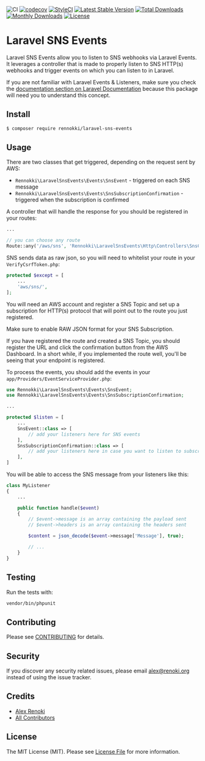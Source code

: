 ![CI](https://github.com/renoki-co/laravel-sns-events/workflows/CI/badge.svg?branch=master)
[![codecov](https://codecov.io/gh/renoki-co/laravel-sns-events/branch/master/graph/badge.svg)](https://codecov.io/gh/renoki-co/laravel-sns-events/branch/master)
[![StyleCI](https://github.styleci.io/repos/189254977/shield?branch=master)](https://github.styleci.io/repos/189254977)
[![Latest Stable Version](https://poser.pugx.org/rennokki/laravel-sns-events/v/stable)](https://packagist.org/packages/rennokki/laravel-sns-events)
[![Total Downloads](https://poser.pugx.org/rennokki/laravel-sns-events/downloads)](https://packagist.org/packages/rennokki/laravel-sns-events)
[![Monthly Downloads](https://poser.pugx.org/rennokki/laravel-sns-events/d/monthly)](https://packagist.org/packages/rennokki/laravel-sns-events)
[![License](https://poser.pugx.org/rennokki/laravel-sns-events/license)](https://packagist.org/packages/rennokki/laravel-sns-events)

# Laravel SNS Events
Laravel SNS Events allow you to listen to SNS webhooks via Laravel Events. It leverages a controller that is made to properly listen to SNS HTTP(s) webhooks and trigger events on which you can listen to in Laravel.

If you are not familiar with Laravel Events & Listeners, make sure you check the [documentation section on Laravel Documentation](https://laravel.com/docs/master/events) because this package will need you to understand this concept.

## Install
```bash
$ composer require rennokki/laravel-sns-events
```

## Usage
There are two classes that get triggered, depending on the request sent by AWS:

* `Rennokki\LaravelSnsEvents\Events\SnsEvent` - triggered on each SNS message
* `Rennokki\LaravelSnsEvents\Events\SnsSubscriptionConfirmation` - triggered when the subscription is confirmed

A controller that will handle the response for you should be registered in your routes:

```php
...

// you can choose any route
Route::any('/aws/sns', 'Rennokki\LaravelSnsEvents\Http\Controllers\SnsController@handle');
```

SNS sends data as raw json, so you will need to whitelist your route in your `VerifyCsrfToken.php`:

```php
protected $except = [
    ...
    'aws/sns/',
];
```

You will need an AWS account and register a SNS Topic and set up a subscription for HTTP(s) protocol that will point out to the route you just registered.

Make sure to enable RAW JSON format for your SNS Subscription.

If you have registered the route and created a SNS Topic, you should register the URL and click the confirmation button from the AWS Dashboard. In a short while, if you implemented the route well, you'll be seeing that your endpoint is registered.

To process the events, you should add the events in your `app/Providers/EventServiceProvider.php`:

```php
use Rennokki\LaravelSnsEvents\Events\SnsEvent;
use Rennokki\LaravelSnsEvents\Events\SnsSubscriptionConfirmation;

...

protected $listen = [
    ...
    SnsEvent::class => [
        // add your listeners here for SNS events
    ],
    SnsSubscriptionConfirmation::class => [
        // add your listeners here in case you want to listen to subscription confirmation
    ],
]
```

You will be able to access the SNS message from your listeners like this:

```php
class MyListener
{
    ...

    public function handle($event)
    {
        // $event->message is an array containing the payload sent
        // $event->headers is an array containing the headers sent

        $content = json_decode($event->message['Message'], true);

        // ...
    }
}
```

## Testing

Run the tests with:

``` bash
vendor/bin/phpunit
```

## Contributing

Please see [CONTRIBUTING](CONTRIBUTING.md) for details.

## Security

If you discover any security related issues, please email alex@renoki.org instead of using the issue tracker.

## Credits

- [Alex Renoki](https://github.com/rennokki)
- [All Contributors](../../contributors)

## License

The MIT License (MIT). Please see [License File](LICENSE.md) for more information.
